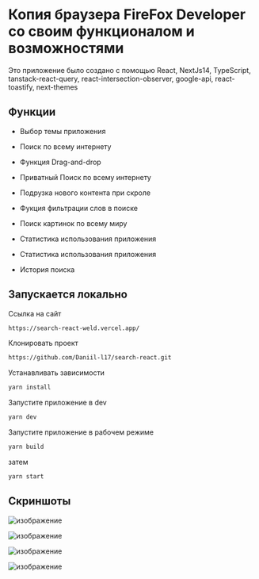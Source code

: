 # Копия браузера FireFox Developer со своим функционалом и возможностями

Это приложение было создано с помощью React, NextJs14, TypeScript,
tanstack-react-query, react-intersection-observer, google-api, react-toastify, next-themes



## Функции

- Выбор темы приложения
  
- Поиск по всему интернету

- Функция Drag-and-drop 
  
- Приватный Поиск по всему интернету

- Подрузка нового контента при скроле 

- Фукция фильтрации слов в поиске

- Поиск картинок по всему миру

- Статистика использования приложения

- Статистика использования приложения 

- История поиска


## Запускается локально

Ссылка на сайт

```bash
https://search-react-weld.vercel.app/
```

Клонировать проект

```bash
https://github.com/Daniil-l17/search-react.git
```

Устанавливать зависимости

```bash
yarn install
```

Запустите приложение в dev

```bash
yarn dev
```

Запустите приложение в рабочем режиме

```bash
yarn build
```

затем

```bash
yarn start
```

## Скриншоты

![изображение](https://github.com/user-attachments/assets/7ad5883d-72bd-402e-9e4c-b820e583b6e1)

![изображение](https://github.com/user-attachments/assets/e35feb89-b05f-4e3a-a1b8-c35454396dc9)

![изображение](https://github.com/user-attachments/assets/40c291b6-b701-4549-8959-f8cc8ae1d086)

![изображение](https://github.com/user-attachments/assets/f0aa063a-184f-4601-95be-688c620e9a24)








